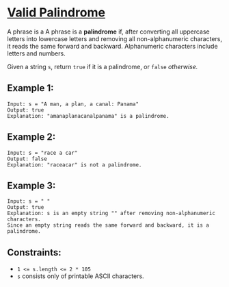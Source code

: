 # **<a href="https://leetcode.com/problems/valid-palindrome/description/">Valid Palindrome</a>**

A phrase is a A phrase is a **palindrome** if, after converting all uppercase letters into lowercase letters and removing all non-alphanumeric characters, it reads the same forward and backward. Alphanumeric characters include letters and numbers.

Given a string `s`, return `true` if it is a palindrome, or `false` _otherwise._

 

## Example 1:

```
Input: s = "A man, a plan, a canal: Panama"
Output: true
Explanation: "amanaplanacanalpanama" is a palindrome.
```

## Example 2:

```
Input: s = "race a car"
Output: false
Explanation: "raceacar" is not a palindrome.
```

## Example 3:

```
Input: s = " "
Output: true
Explanation: s is an empty string "" after removing non-alphanumeric characters.
Since an empty string reads the same forward and backward, it is a palindrome.
```
 

## Constraints:

- `1 <= s.length <= 2 * 105`
- `s` consists only of printable ASCII characters.